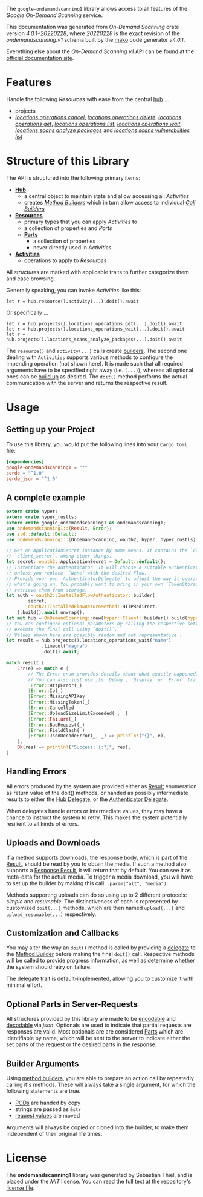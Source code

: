 <!---
DO NOT EDIT !
This file was generated automatically from 'src/generator/templates/api/README.md.mako'
DO NOT EDIT !
-->
The `google-ondemandscanning1` library allows access to all features of the *Google On-Demand Scanning* service.

This documentation was generated from *On-Demand Scanning* crate version *4.0.1+20220228*, where *20220228* is the exact revision of the *ondemandscanning:v1* schema built by the [mako](http://www.makotemplates.org/) code generator *v4.0.1*.

Everything else about the *On-Demand Scanning* *v1* API can be found at the
[official documentation site](https://cloud.google.com/container-analysis/docs/on-demand-scanning/).
# Features

Handle the following *Resources* with ease from the central [hub](https://docs.rs/google-ondemandscanning1/4.0.1+20220228/google_ondemandscanning1/OnDemandScanning) ... 

* projects
 * [*locations operations cancel*](https://docs.rs/google-ondemandscanning1/4.0.1+20220228/google_ondemandscanning1/api::ProjectLocationOperationCancelCall), [*locations operations delete*](https://docs.rs/google-ondemandscanning1/4.0.1+20220228/google_ondemandscanning1/api::ProjectLocationOperationDeleteCall), [*locations operations get*](https://docs.rs/google-ondemandscanning1/4.0.1+20220228/google_ondemandscanning1/api::ProjectLocationOperationGetCall), [*locations operations list*](https://docs.rs/google-ondemandscanning1/4.0.1+20220228/google_ondemandscanning1/api::ProjectLocationOperationListCall), [*locations operations wait*](https://docs.rs/google-ondemandscanning1/4.0.1+20220228/google_ondemandscanning1/api::ProjectLocationOperationWaitCall), [*locations scans analyze packages*](https://docs.rs/google-ondemandscanning1/4.0.1+20220228/google_ondemandscanning1/api::ProjectLocationScanAnalyzePackageCall) and [*locations scans vulnerabilities list*](https://docs.rs/google-ondemandscanning1/4.0.1+20220228/google_ondemandscanning1/api::ProjectLocationScanVulnerabilityListCall)




# Structure of this Library

The API is structured into the following primary items:

* **[Hub](https://docs.rs/google-ondemandscanning1/4.0.1+20220228/google_ondemandscanning1/OnDemandScanning)**
    * a central object to maintain state and allow accessing all *Activities*
    * creates [*Method Builders*](https://docs.rs/google-ondemandscanning1/4.0.1+20220228/google_ondemandscanning1/client::MethodsBuilder) which in turn
      allow access to individual [*Call Builders*](https://docs.rs/google-ondemandscanning1/4.0.1+20220228/google_ondemandscanning1/client::CallBuilder)
* **[Resources](https://docs.rs/google-ondemandscanning1/4.0.1+20220228/google_ondemandscanning1/client::Resource)**
    * primary types that you can apply *Activities* to
    * a collection of properties and *Parts*
    * **[Parts](https://docs.rs/google-ondemandscanning1/4.0.1+20220228/google_ondemandscanning1/client::Part)**
        * a collection of properties
        * never directly used in *Activities*
* **[Activities](https://docs.rs/google-ondemandscanning1/4.0.1+20220228/google_ondemandscanning1/client::CallBuilder)**
    * operations to apply to *Resources*

All *structures* are marked with applicable traits to further categorize them and ease browsing.

Generally speaking, you can invoke *Activities* like this:

```Rust,ignore
let r = hub.resource().activity(...).doit().await
```

Or specifically ...

```ignore
let r = hub.projects().locations_operations_get(...).doit().await
let r = hub.projects().locations_operations_wait(...).doit().await
let r = hub.projects().locations_scans_analyze_packages(...).doit().await
```

The `resource()` and `activity(...)` calls create [builders][builder-pattern]. The second one dealing with `Activities` 
supports various methods to configure the impending operation (not shown here). It is made such that all required arguments have to be 
specified right away (i.e. `(...)`), whereas all optional ones can be [build up][builder-pattern] as desired.
The `doit()` method performs the actual communication with the server and returns the respective result.

# Usage

## Setting up your Project

To use this library, you would put the following lines into your `Cargo.toml` file:

```toml
[dependencies]
google-ondemandscanning1 = "*"
serde = "^1.0"
serde_json = "^1.0"
```

## A complete example

```Rust
extern crate hyper;
extern crate hyper_rustls;
extern crate google_ondemandscanning1 as ondemandscanning1;
use ondemandscanning1::{Result, Error};
use std::default::Default;
use ondemandscanning1::{OnDemandScanning, oauth2, hyper, hyper_rustls};

// Get an ApplicationSecret instance by some means. It contains the `client_id` and 
// `client_secret`, among other things.
let secret: oauth2::ApplicationSecret = Default::default();
// Instantiate the authenticator. It will choose a suitable authentication flow for you, 
// unless you replace  `None` with the desired Flow.
// Provide your own `AuthenticatorDelegate` to adjust the way it operates and get feedback about 
// what's going on. You probably want to bring in your own `TokenStorage` to persist tokens and
// retrieve them from storage.
let auth = oauth2::InstalledFlowAuthenticator::builder(
        secret,
        oauth2::InstalledFlowReturnMethod::HTTPRedirect,
    ).build().await.unwrap();
let mut hub = OnDemandScanning::new(hyper::Client::builder().build(hyper_rustls::HttpsConnectorBuilder::new().with_native_roots().https_or_http().enable_http1().enable_http2().build()), auth);
// You can configure optional parameters by calling the respective setters at will, and
// execute the final call using `doit()`.
// Values shown here are possibly random and not representative !
let result = hub.projects().locations_operations_wait("name")
             .timeout("magna")
             .doit().await;

match result {
    Err(e) => match e {
        // The Error enum provides details about what exactly happened.
        // You can also just use its `Debug`, `Display` or `Error` traits
         Error::HttpError(_)
        |Error::Io(_)
        |Error::MissingAPIKey
        |Error::MissingToken(_)
        |Error::Cancelled
        |Error::UploadSizeLimitExceeded(_, _)
        |Error::Failure(_)
        |Error::BadRequest(_)
        |Error::FieldClash(_)
        |Error::JsonDecodeError(_, _) => println!("{}", e),
    },
    Ok(res) => println!("Success: {:?}", res),
}

```
## Handling Errors

All errors produced by the system are provided either as [Result](https://docs.rs/google-ondemandscanning1/4.0.1+20220228/google_ondemandscanning1/client::Result) enumeration as return value of
the doit() methods, or handed as possibly intermediate results to either the 
[Hub Delegate](https://docs.rs/google-ondemandscanning1/4.0.1+20220228/google_ondemandscanning1/client::Delegate), or the [Authenticator Delegate](https://docs.rs/yup-oauth2/*/yup_oauth2/trait.AuthenticatorDelegate.html).

When delegates handle errors or intermediate values, they may have a chance to instruct the system to retry. This 
makes the system potentially resilient to all kinds of errors.

## Uploads and Downloads
If a method supports downloads, the response body, which is part of the [Result](https://docs.rs/google-ondemandscanning1/4.0.1+20220228/google_ondemandscanning1/client::Result), should be
read by you to obtain the media.
If such a method also supports a [Response Result](https://docs.rs/google-ondemandscanning1/4.0.1+20220228/google_ondemandscanning1/client::ResponseResult), it will return that by default.
You can see it as meta-data for the actual media. To trigger a media download, you will have to set up the builder by making
this call: `.param("alt", "media")`.

Methods supporting uploads can do so using up to 2 different protocols: 
*simple* and *resumable*. The distinctiveness of each is represented by customized 
`doit(...)` methods, which are then named `upload(...)` and `upload_resumable(...)` respectively.

## Customization and Callbacks

You may alter the way an `doit()` method is called by providing a [delegate](https://docs.rs/google-ondemandscanning1/4.0.1+20220228/google_ondemandscanning1/client::Delegate) to the 
[Method Builder](https://docs.rs/google-ondemandscanning1/4.0.1+20220228/google_ondemandscanning1/client::CallBuilder) before making the final `doit()` call. 
Respective methods will be called to provide progress information, as well as determine whether the system should 
retry on failure.

The [delegate trait](https://docs.rs/google-ondemandscanning1/4.0.1+20220228/google_ondemandscanning1/client::Delegate) is default-implemented, allowing you to customize it with minimal effort.

## Optional Parts in Server-Requests

All structures provided by this library are made to be [encodable](https://docs.rs/google-ondemandscanning1/4.0.1+20220228/google_ondemandscanning1/client::RequestValue) and 
[decodable](https://docs.rs/google-ondemandscanning1/4.0.1+20220228/google_ondemandscanning1/client::ResponseResult) via *json*. Optionals are used to indicate that partial requests are responses 
are valid.
Most optionals are are considered [Parts](https://docs.rs/google-ondemandscanning1/4.0.1+20220228/google_ondemandscanning1/client::Part) which are identifiable by name, which will be sent to 
the server to indicate either the set parts of the request or the desired parts in the response.

## Builder Arguments

Using [method builders](https://docs.rs/google-ondemandscanning1/4.0.1+20220228/google_ondemandscanning1/client::CallBuilder), you are able to prepare an action call by repeatedly calling it's methods.
These will always take a single argument, for which the following statements are true.

* [PODs][wiki-pod] are handed by copy
* strings are passed as `&str`
* [request values](https://docs.rs/google-ondemandscanning1/4.0.1+20220228/google_ondemandscanning1/client::RequestValue) are moved

Arguments will always be copied or cloned into the builder, to make them independent of their original life times.

[wiki-pod]: http://en.wikipedia.org/wiki/Plain_old_data_structure
[builder-pattern]: http://en.wikipedia.org/wiki/Builder_pattern
[google-go-api]: https://github.com/google/google-api-go-client

# License
The **ondemandscanning1** library was generated by Sebastian Thiel, and is placed 
under the *MIT* license.
You can read the full text at the repository's [license file][repo-license].

[repo-license]: https://github.com/Byron/google-apis-rsblob/main/LICENSE.md

